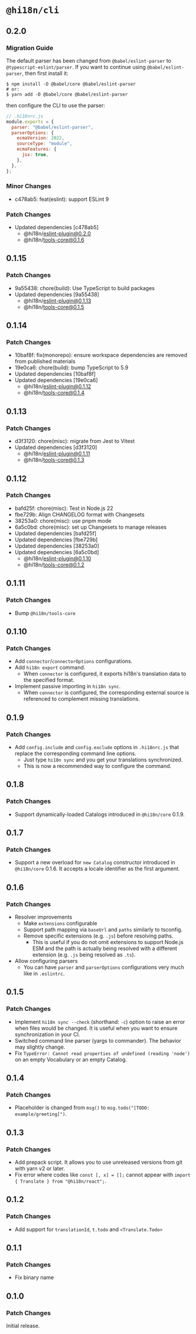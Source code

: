 # `@hi18n/cli`

## 0.2.0

### Migration Guide

The default parser has been changed from `@babel/eslint-parser` to `@typescript-eslint/parser`. If you want to continue using `@babel/eslint-parser`, then first install it:

```console
$ npm install -D @babel/core @babel/eslint-parser
# or:
$ yarn add -D @babel/core @babel/eslint-parser
```

then configure the CLI to use the parser:

```javascript
// .hi18nrc.js
module.exports = {
  parser: "@babel/eslint-parser",
  parserOptions: {
    ecmaVersion: 2022,
    sourceType: "module",
    ecmaFeatures: {
      jsx: true,
    },
  },
};
```

### Minor Changes

- c478ab5: feat(eslint): support ESLint 9

### Patch Changes

- Updated dependencies [c478ab5]
  - @hi18n/eslint-plugin@0.2.0
  - @hi18n/tools-core@0.1.6

## 0.1.15

### Patch Changes

- 9a55438: chore(build): Use TypeScript to build packages
- Updated dependencies [9a55438]
  - @hi18n/eslint-plugin@0.1.13
  - @hi18n/tools-core@0.1.5

## 0.1.14

### Patch Changes

- 10baf8f: fix(monorepo): ensure workspace dependencies are removed from published materials
- 19e0ca6: chore(build): bump TypeScript to 5.9
- Updated dependencies [10baf8f]
- Updated dependencies [19e0ca6]
  - @hi18n/eslint-plugin@0.1.12
  - @hi18n/tools-core@0.1.4

## 0.1.13

### Patch Changes

- d3f3120: chore(misc): migrate from Jest to Vitest
- Updated dependencies [d3f3120]
  - @hi18n/eslint-plugin@0.1.11
  - @hi18n/tools-core@0.1.3

## 0.1.12

### Patch Changes

- bafd25f: chore(misc): Test in Node.js 22
- fbe729b: Align CHANGELOG format with Changesets
- 38253a0: chore(misc): use pnpm mode
- 6a5c0bd: chore(misc): set up Changesets to manage releases
- Updated dependencies [bafd25f]
- Updated dependencies [fbe729b]
- Updated dependencies [38253a0]
- Updated dependencies [6a5c0bd]
  - @hi18n/eslint-plugin@0.1.10
  - @hi18n/tools-core@0.1.2

## 0.1.11

### Patch Changes

- Bump `@hi18n/tools-core`

## 0.1.10

### Patch Changes

- Add `connector`/`connectorOptions` configurations.
- Add `hi18n export` command.
  - When `connector` is configured, it exports hi18n's translation data to the specified format.
- Implement passive importing in `hi18n sync`.
  - When `connector` is configured, the corresponding external source is referenced
    to complement missing translations.

## 0.1.9

### Patch Changes

- Add `config.include` and `config.exclude` options in `.hi18nrc.js` that replace the corresponding command line options.
  - Just type `hi18n sync` and you get your translations synchronized.
  - This is now a recommended way to configure the command.

## 0.1.8

### Patch Changes

- Support dynamically-loaded Catalogs introduced in `@hi18n/core` 0.1.9.

## 0.1.7

### Patch Changes

- Support a new overload for `new Catalog` constructor introduced in `@hi18n/core` 0.1.6. It accepts a locale identifier as the first argument.

## 0.1.6

### Patch Changes

- Resolver improvements
  - Make `extensions` configurable
  - Support path mapping via `baseUrl` and `paths` similarly to tsconfig.
  - Remove specific extensions (e.g. `.js`) before resolving paths.
    - This is useful if you do not omit extensions to support Node.js ESM and the path is actually being resolved with a different extension (e.g. `.js` being resolved as `.ts`).
- Allow configuring parsers
  - You can have `parser` and `parserOptions` configurations very much like in `.eslintrc`.

## 0.1.5

### Patch Changes

- Implement `hi18n sync --check` (shorthand: `-c`) option to raise an error when files would be changed.
  It is useful when you want to ensure synchronization in your CI.
- Switched command line parser (yargs to commander). The behavior may slightly change.
- Fix `TypeError: Cannot read properties of undefined (reading 'node')`
  on an empty Vocabulary or an empty Catalog.

## 0.1.4

### Patch Changes

- Placeholder is changed from `msg()` to `msg.todo("[TODO: example/greeting]")`.

## 0.1.3

### Patch Changes

- Add prepack script. It allows you to use unreleased versions from git with yarn v2 or later.
- Fix error where codes like `const [, x] = [];` cannot appear with `import { Translate } from "@hi18n/react";`.

## 0.1.2

### Patch Changes

- Add support for `translationId`, `t.todo` and `<Translate.Todo>`

## 0.1.1

### Patch Changes

- Fix binary name

## 0.1.0

### Patch Changes

Initial release.
